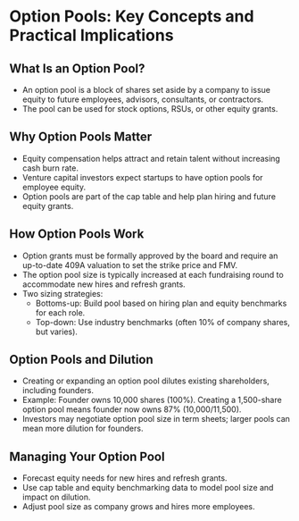 # Option Pools: Key Concepts and Practical Implications

## What Is an Option Pool?
- An option pool is a block of shares set aside by a company to issue equity to future employees, advisors, consultants, or contractors.
- The pool can be used for stock options, RSUs, or other equity grants.

## Why Option Pools Matter
- Equity compensation helps attract and retain talent without increasing cash burn rate.
- Venture capital investors expect startups to have option pools for employee equity.
- Option pools are part of the cap table and help plan hiring and future equity grants.

## How Option Pools Work
- Option grants must be formally approved by the board and require an up-to-date 409A valuation to set the strike price and FMV.
- The option pool size is typically increased at each fundraising round to accommodate new hires and refresh grants.
- Two sizing strategies:
  - Bottoms-up: Build pool based on hiring plan and equity benchmarks for each role.
  - Top-down: Use industry benchmarks (often 10% of company shares, but varies).

## Option Pools and Dilution
- Creating or expanding an option pool dilutes existing shareholders, including founders.
- Example: Founder owns 10,000 shares (100%). Creating a 1,500-share option pool means founder now owns 87% (10,000/11,500).
- Investors may negotiate option pool size in term sheets; larger pools can mean more dilution for founders.

## Managing Your Option Pool
- Forecast equity needs for new hires and refresh grants.
- Use cap table and equity benchmarking data to model pool size and impact on dilution.
- Adjust pool size as company grows and hires more employees.